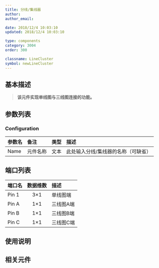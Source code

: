 ```yaml
---
title: 分线/集线器
author: 
author_email:

date: 2018/12/4 10:03:10
updated: 2018/12/4 10:03:10

type: components
category: 3004
order: 300

classname: LineCluster
symbol: newLineCluster
---
```

## 基本描述


> **该元件实现单线图与三线图连接的功能。**

## 参数列表
### Configuration
| 参数名 | 备注 | 类型 | 描述 |
| :--- | :--- | :--: | :--- |
| Name | 元件名称 | 文本 | 此处输入分线/集线器的名称（可缺省） |


## 端口列表

| 端口名 | 数据维数 | 描述 |
| :--- | :--:  | :--- |
| Pin 1 | 3×1 |单线图端 |
| Pin A | 1×1 |三线图A端 |
| Pin B | 1×1 |三线图B端 |
| Pin C | 1×1 |三线图C端 |

## 使用说明

## 相关元件


